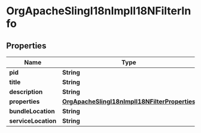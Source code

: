 
# OrgApacheSlingI18nImplI18NFilterInfo

## Properties
Name | Type | Description | Notes
------------ | ------------- | ------------- | -------------
**pid** | **String** |  |  [optional]
**title** | **String** |  |  [optional]
**description** | **String** |  |  [optional]
**properties** | [**OrgApacheSlingI18nImplI18NFilterProperties**](OrgApacheSlingI18nImplI18NFilterProperties.md) |  |  [optional]
**bundleLocation** | **String** |  |  [optional]
**serviceLocation** | **String** |  |  [optional]



